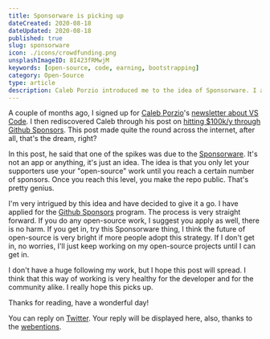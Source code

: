 ```yaml
---
title: Sponsorware is picking up
dateCreated: 2020-08-18
dateUpdated: 2020-08-18
published: true
slug: sponsorware
icon: ./icons/crowdfunding.png
unsplashImageID: 8I423fRMwjM
keywords: [open-source, code, earning, bootstrapping]
category: Open-Source
type: article
description: Caleb Porzio introduced me to the idea of Sponsorware. I am picking it up. I hope more people will to. In this post I tell you what Sponsorware is and why I think it is the future of open-source.
---
```


A couple of months ago, I signed up for [Caleb Porzio](https://calebporzio.com/)'s [newsletter about VS Code](https://learn-vscode.com/). I then rediscovered Caleb through his post on [hitting $100k/y through Github Sponsors](https://calebporzio.com/i-just-hit-dollar-100000yr-on-github-sponsors-heres-how-i-did-it). This post made quite the round across the internet, after all, that's the dream, right?

In this post, he said that one of the spikes was due to the [Sponsorware](https://calebporzio.com/sponsorware). It's not an app or anything, it's just an idea. The idea is that you only let your supporters use your "open-source" work until you reach a certain number of sponsors. Once you reach this level, you make the repo public. That's pretty genius.

I'm very intrigued by this idea and have decided to give it a go. I have applied for the [Github Sponsors](https://github.com/sponsors/) program. The process is very straight forward. If you do any open-source work, I suggest you apply as well, there is no harm. If you get in, try this Sponsorware thing, I think the future of open-source is very bright if more people adopt this strategy. If I don't get in, no worries, I'll just keep working on my open-source projects until I can get in.

I don't have a huge following my work, but I hope this post will spread. I think that this way of working is very healthy for the developer and for the community alike. I really hope this picks up.

Thanks for reading, have a wonderful day!

You can reply on [Twitter](https://twitter.com/rasulkireev/status/1295740529012092929). Your reply will be displayed here, also, thanks to the [webentions](https://indieweb.org/webmention).
